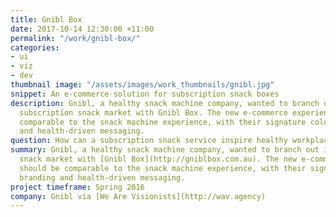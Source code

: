 ```yaml
---
title: Gnibl Box
date: 2017-10-14 12:30:00 +11:00
permalink: "/work/gnibl-box/"
categories:
- ui
- viz
- dev
thumbnail image: "/assets/images/work_thumbnails/gnibl.jpg"
snippet: An e-commerce solution for subscription snack boxes
description: Gnibl, a healthy snack machine company, wanted to branch out into the
  subscription snack market with Gnibl Box. The new e-commerce experience should be
  comparable to the snack machine experience, with their signature colourful branding
  and health-driven messaging.
question: How can a subscription snack service inspire healthy workplaces?
summary: Gnibl, a healthy snack machine company, wanted to branch out into the subscription
  snack market with [Gnibl Box](http://gniblbox.com.au). The new e-commerce experience
  should be comparable to the snack machine experience, with their signature colourful
  branding and health-driven messaging.
project timeframe: Spring 2016
company: Gnibl via [We Are Visionists](http://wav.agency)
---
```


